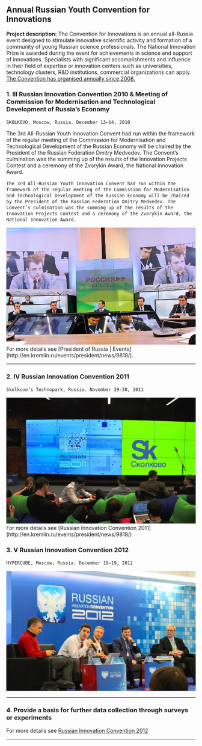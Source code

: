 ## Annual Russian Youth Convention for Innovations

**Project description:** The Convention for Innovations is an annual all-Russia event designed to stimulate innovative scientific activity and formation of a community of young Russian science professionals. The National Innovation Prize is awarded during the event for achievements in science and support of innovations. Specialists with significant accomplishments and influence in their field of expertise or innovation centers such as universities, technology clusters, R&D institutions, commercial organizations can apply. 
[The Convention has organised annually since 2008.](https://www.iasp.ws/activities/events/events-overview---old/1st-annual-russian-youth-convention-for-innovations)

### 1. III Russian Innovation Convention 2010 & Meeting of Commission for Modernisation and Technological Development of Russia’s Economy

```
SKOLKOVO, Moscow, Russia. December 13–14, 2010
```

The 3rd All-Russian Youth Innovation Convent had run within the framework of the regular meeting of the Commission for Modernisation and Technological Development of the Russian Economy will be chaired by the President of the Russian Federation Dmitry Medvedev. The Convent’s culmination was the summing up of the results of the Innovation Projects Contest and a ceremony of the Zvorykin Award, the National Innovation Award.

```
The 3rd All-Russian Youth Innovation Convent had run within the framework of the regular meeting of the Commission for Modernisation and Technological Development of the Russian Economy will be chaired by the President of the Russian Federation Dmitry Medvedev. The Convent’s culmination was the summing up of the results of the Innovation Projects Contest and a ceremony of the Zvorykin Award, the National Innovation Award.
```

<img src="images/con10.jpg?raw=true"/>
For more details see [President of Russia | Events](http://en.kremlin.ru/events/president/news/9818/).

---

### 2. IV Russian Innovation Convention 2011

```
Skolkovo’s Technopark, Russia. November 29-30, 2011
```

<img src="images/con11.jpg?raw=true"/>
For more details see [Russian Innovation Convention 2011](http://en.kremlin.ru/events/president/news/9818/)

### 3. V Russian Innovation Convention 2012

```
HYPERCUBE, Moscow, Russia. December 18–19, 2012
```

<img src="images/con12-2.jpg?raw=true"/>

---

### 4. Provide a basis for further data collection through surveys or experiments

For more details see [Russian Innovation Convention 2012](http://sk.ru/foundation/events/december2012/iconvention/)

---
